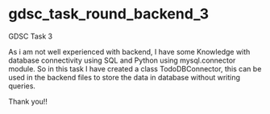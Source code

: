 # gdsc_task_round_backend_3
GDSC Task 3

As i am not well experienced with backend, I have some Knowledge with database connectivity using SQL and Python using mysql.connector module.
So in this task I have created a class TodoDBConnector, this can be used in the backend files to store the data in database without writing queries.

Thank you!!
